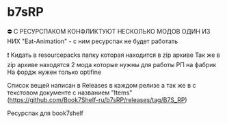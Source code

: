 # b7sRP
⛔ С РЕСУРСПАКОМ КОНФЛИКТУЮТ НЕСКОЛЬКО МОДОВ
ОДИН ИЗ НИХ "Eat-Animation" - с ним ресурспак не будет работать

❗ Кидать в resourcepacks папку которая находится в zip архиве
Так же в zip архиве находятся 2 мода которые нужны для работы РП на фабрик
На фордж нужен только optifine

Список вещей написан в Releases в каждом релизе а так же в с текстовом документе с названием "Items"
(https://github.com/Book7Shelf-ru/b7sRP/releases/tag/B7S_RP)


Ресурспак для book7shelf
